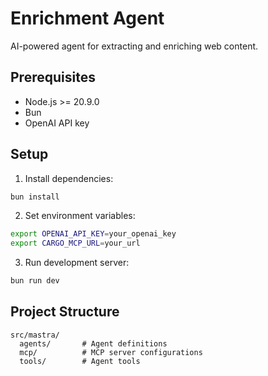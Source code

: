 # Enrichment Agent

AI-powered agent for extracting and enriching web content.

## Prerequisites

- Node.js >= 20.9.0
- Bun
- OpenAI API key

## Setup

1. Install dependencies:
```bash
bun install
```

2. Set environment variables:
```bash
export OPENAI_API_KEY=your_openai_key
export CARGO_MCP_URL=your_url
```

3. Run development server:
```bash
bun run dev
```

## Project Structure

```
src/mastra/
  agents/       # Agent definitions
  mcp/          # MCP server configurations
  tools/        # Agent tools
```
